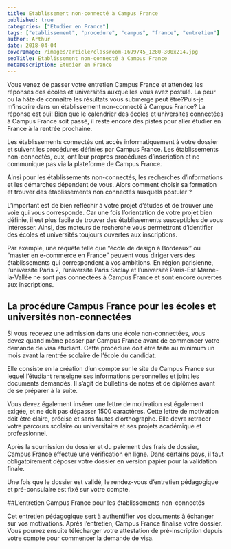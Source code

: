 ```yaml
---
title: Etablissement non-connecté à Campus France
published: true
categories: ["Etudier en France"]
tags: ["etablissement", "procedure", "campus", "france", "entretien"]
author: Arthur
date: 2018-04-04
coverImage: /images/article/classroom-1699745_1280-300x214.jpg
seoTitle: Etablissement non-connecté à Campus France
metaDescription: Etudier en France
---
```


Vous venez de passer votre entretien Campus France et attendez les réponses des écoles et universités auxquelles vous avez postulé. La peur ou la hâte de connaître les résultats vous submerge peut être?Puis-je m’inscrire dans un établissement non-connecté à Campus France?
La réponse est oui! Bien que le calendrier des écoles et universités connectées à Campus France soit passé, il reste encore des pistes pour aller étudier en France à la rentrée prochaine.

Les établissements connectés ont accès informatiquement à votre dossier et suivent les procédures définies par Campus France. Les établissements non-connectés, eux, ont leur propres procédures d’inscription et ne communique pas via la plateforme de Campus France.

Ainsi pour les établissements non-connectés, les recherches d’informations et les démarches dépendent de vous. Alors comment choisir sa formation et trouver des établissements non connectés auxquels postuler ?

L’important est de bien réfléchir à votre projet d’études et de trouver une voie qui vous corresponde. Car une fois l’orientation de votre projet bien définie, il est plus facile de trouver des établissements susceptibles de vous intéresser. Ainsi, des moteurs de recherche vous permettront d’identifier des écoles et universités toujours ouvertes aux inscriptions.

Par exemple, une requête telle que “école de design à Bordeaux” ou “master en e-commerce en France” peuvent vous diriger vers des établissements qui correspondent à vos ambitions. En région parisienne, l’université Paris 2, l’université Paris Saclay et l’université Paris-Est Marne-la-Vallée ne sont pas connectées à Campus France et sont encore ouvertes aux inscriptions.

## La procédure Campus France pour les écoles et universités non-connectées

Si vous recevez une admission dans une école non-connectées, vous devez quand même passer par Campus France avant de commencer votre demande de visa étudiant. Cette procédure doit être faite au minimum un mois avant la rentrée scolaire de l’école du candidat.

Elle consiste en la création d’un compte sur le site de Campus France sur lequel l’étudiant renseigne ses informations personnelles et joint les documents demandés. Il s’agit de bulletins de notes et de diplômes avant de se préparer à la suite.

Vous devez également insérer une lettre de motivation est également exigée, et ne doit pas dépasser 1500 caractères. Cette lettre de motivation doit être claire, précise et sans fautes d’orthographe. Elle devra retracer votre parcours scolaire ou universitaire et ses projets académique et professionnel.

Après la soumission du dossier et du paiement des frais de dossier, Campus France effectue une vérification en ligne. Dans certains pays, il faut obligatoirement déposer votre dossier en version papier pour la validation finale.

Une fois que le dossier est validé, le rendez-vous d’entretien pédagogique et pré-consulaire est fixé sur votre compte.

##L’entretien Campus France pour les établissements non-connectés

Cet entretien pédagogique sert à authentifier vos documents à échanger sur vos motivations. Après l’entretien, Campus France finalise votre dossier. Vous pourrez ensuite télécharger votre attestation de pré-inscription depuis votre compte pour commencer la demande de visa.
